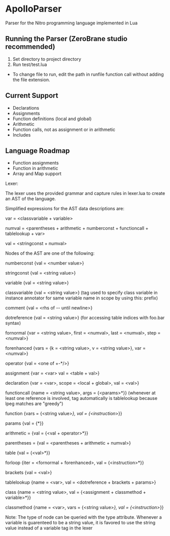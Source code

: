 # ApolloParser
Parser for the Nitro programming language implemented in Lua

## Running the Parser (ZeroBrane studio recommended)

1. Set directory to project directory
2. Run test/test.lua
  - To change file to run, edit the path in runfile function call without adding the file extension.

## Current Support
- Declarations
- Assignments
- Function definitions (local and global)
- Arithmetic
- Function calls, not as assignment or in arithmetic
- Includes

## Language Roadmap
- Function assignments
- Function in arithmetic
- Array and Map support

Lexer:

The lexer uses the provided grammar and capture rules in lexer.lua to create an AST of the language.


Simplified expressions for the AST data descriptions are:

var = \<classvariable + variable>

numval = \<parentheses + arithmetic + numberconst + functioncall + tablelookup + var>

val = \<stringconst + numval>


Nodes of the AST are one of the following:

numberconst {val = \<number value>}

stringconst {val = \<string value>}

variable {val = \<string value>}

classvariable {val = \<string value>} (tag used to specify class variable in instance annotator for same variable name in scope by using this: prefix)

comment {val = \<rhs of -- until newline>}

dotreference {val = \<string value>} (for accessing table indices with foo.bar syntax)

fornormal {var = \<string value>, first = \<numval>, last = \<numval>, step = \<numval>}

forenhanced {vars = {k = \<string value>, v = \<string value>}, var = \<numval>}

operator {val = \<one of +-*/>}

assignment {var = \<var> val = \<table + val>}

declaration {var = \<var>, scope = \<local + global>, val = \<val>}

functioncall {name = \<string value>, args = {\<params>*}} (whenever at least one reference is involved, tag automatically is tablelookup because lpeg matches are "greedy")

function {vars = {\<string value>*}, val = {\<instruction*>}}

params {val = {<val>*}}

arithmetic = {val = {\<val + operator>*}}

parentheses = {val = \<parentheses + arithmetic + numval>}

table {val = {\<val>*}}

forloop {iter = \<fornormal + forenhanced>, val = {\<instruction>*}}

brackets {val = \<val>}

tablelookup {name = \<var>, val = \<dotreference + brackets + params>}

class {name = \<string value>, val = {\<assignment + classmethod + variable>*}}

classmethod {name = \<var>, vars = {\<string value>*}, val = {\<instruction>*}}

Note: The type of node can be queried with the type attribute.
      Whenever a variable is guarenteed to be a string value, it is favored to use the string value instead of a variable tag in the lexer
